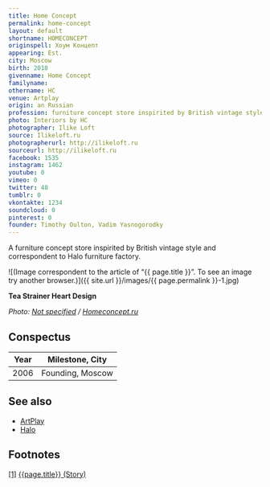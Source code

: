 ```yaml
---
title: Home Concept
permalink: home-concept
layout: default
shortname: HOMECONCEPT
originspell: Хоум Концепт
appearing: Est.
city: Moscow
birth: 2018
givenname: Home Concept
familyname:
othername: HC
venue: Artplay
origin: an Russian
profession: furniture concept store inspirited by British vintage style
photo: Interiors by HC
photographer: Ilike Loft
source: Ilikeloft.ru
photographerurl: http://ilikeloft.ru
sourceurl: http://ilikeloft.ru
facebook: 1535
instagram: 1462
youtube: 0
vimeo: 0
twitter: 48
tumblr: 0
vkontakte: 1234
soundcloud: 0
pinterest: 0
founder: Timothy Oulton, Vadim Yasnogorodky
---
```


A furniture concept store inspirited by British vintage style and correspondent to Halo furniture factory.

![(Image correspondent to the article of “{{ page.title }}”. To see an image try another browser.)]({{ site.url }}/images/{{ page.permalink }}-1.jpg)

**Tea Strainer Heart Design**

*Photo: [Not specified](index) / [Homeconcept.ru](http://www.homeconcept.ru/catalog/product/tea-strainer-heart-design/?OFFER_ID=120700&IMAGE=191849)*

## Сonspectus

|Year|Milestone, City|
|-|-|
|2006|Founding, Moscow|

## See also

+ [ArtPlay](artplay)
+ [Halo](halo)

## Footnotes

[[1]](#a1) <span id="f1"></span> [{{page.title}} (Story)](https://www.facebook.com/pg/homeconceptru/about/?ref=page_internal)
